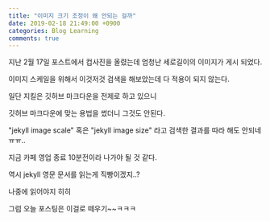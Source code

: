 ```yaml
---
title: "이미지 크기 조정이 왜 안되는 걸까"
date: 2019-02-18 21:49:00 +0900
categories: Blog Learning
comments: true
---
```


지난 2월 17일 포스트에서 컵사진을 올렸는데 엄청난 세로길이의 이미지가 게시 되었다.

이미지 스케일을 위해서 이것저것 검색을 해보았는데 다 적용이 되지 않는다.

일단 지킬은 깃허브 마크다운을 전제로 하고 있으니

깃허브 마크다운에 맞는 용법을 썼더니 그것도 안된다.

"jekyll image scale" 혹은 "jekyll image size" 라고 검색한 결과를 따라 해도 안되네 ㅠㅠ..

지금 카페 영업 종료 10분전이라 나가야 될 것 같다.

역시 jekyll 영문 문서를 읽는게 직빵이겠지..?

나중에 읽어야지 히히

그럼 오늘 포스팅은 이걸로 떼우기~~ㅋㅋㅋ

